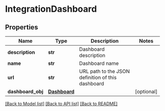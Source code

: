 # IntegrationDashboard

## Properties
Name | Type | Description | Notes
------------ | ------------- | ------------- | -------------
**description** | **str** | Dashboard description | 
**name** | **str** | Dashboard name | 
**url** | **str** | URL path to the JSON definition of this dashboard | 
**dashboard_obj** | [**Dashboard**](Dashboard.md) |  | [optional] 

[[Back to Model list]](../README.md#documentation-for-models) [[Back to API list]](../README.md#documentation-for-api-endpoints) [[Back to README]](../README.md)



